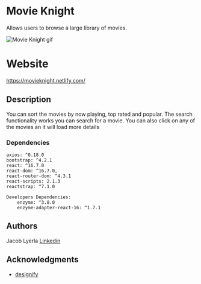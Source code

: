 # Movie Knight

Allows users to browse a large library of movies.


![Movie Knight gif](https://media.giphy.com/media/1xoZgBredRKvNsu1sn/giphy.gif)
# Website
https://movieknight.netlify.com/
## Description

You can sort the movies by now playing, top rated and popular.
The search functionality works you can search for a movie.
You can also click on any of the movies an it will load more details

### Dependencies

    axios: ^0.18.0
    bootstrap: ^4.2.1
    react: ^16.7.0
    react-dom: ^16.7.0,
    react-router-dom: ^4.3.1
    react-scripts: 2.1.3
    reactstrap: ^7.1.0

    Developers Dependencies:
        enzyme: ^3.8.0
        enzyme-adapter-react-16: ^1.7.1
## Authors
 Jacob Lyerla
 [Linkedin](https://www.linkedin.com/in/jacob-lyerla/)
 
## Acknowledgments

* [designify](http://designify.me/tutorials/flat-buttons-with-animated-hover-effects/)
